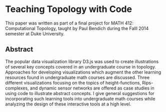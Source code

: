 # Teaching Topology with Code

This paper was written as part of a final project for MATH 412: Computational Topology, taught by Paul Bendich during the Falll 2014 semester at Duke University.

## Abstract

The popular data visualization library D3.js was used to create illustrations of several key concepts covered in an undergraduate course in topology. Approaches for developing visualizations which augment the other learning resources found in undergraduate math courses are discussed. Three different visualizations focusing on the topics of height-functions, Rips-complexes, and dynamic sensor networks are offered as case studies in using code to illustrate abstract concepts. I give general suggestions for incorporating such learning tools into undergraduate math courses while analyzing the design of these interactive tools at a high level.

